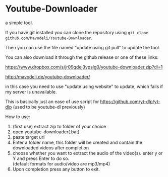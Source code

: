 # Youtube-Downloader
a simple tool.

If you have git installed you can clone the repository using `git clone github.com/Mavodeli/Youtube-Downloader`. 

Then you can use the file named "update using git pull" to update the tool. 

You can also download it through the github release or one of these links:

https://www.dropbox.com/s/jr09qdej3vpslg0/youtube-downloader.zip?dl=1

http://mavodeli.de/youtube-downloader/

in this case you need to use "update using website" to update, which fails if my server is unavailable. 



This is basically just an ease of use script for https://github.com/yt-dlp/yt-dlp (used to be youtube-dl previously)


How to use:
1. (first use) extract zip to folder of your choice
2. open youtube-downloader(.bat)
3. paste target url
4. Enter a folder name, this folder will be created and contain the downloaded videos after completion
5. choose whether you want to extract the audio of the video(s). enter y or Y and press Enter to do so.  
(default formats for audio/video are mp3/mp4)
7. Upon completion press any button to exit.
